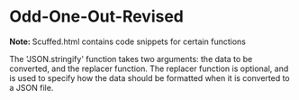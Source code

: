 # Odd-One-Out-Revised
<p> <strong>Note: </strong>Scuffed.html contains code snippets for certain functions </p>
<p> The 'JSON.stringify' function takes two arguments: the data to be converted, and the replacer function. The replacer function is optional, and is used to specify how the data should be formatted when it is converted to a JSON file. </p>
